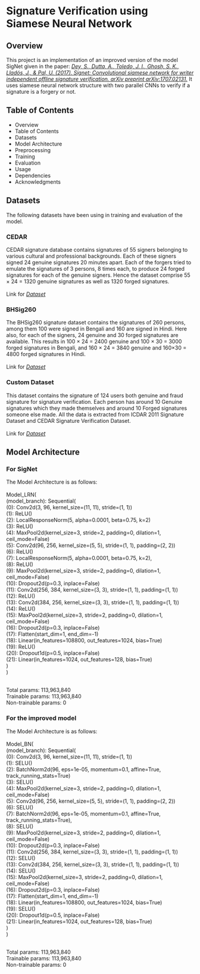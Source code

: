 # Signature Verification using Siamese Neural Network

## Overview

This project is an implementation of an improved version of the model SigNet given in the paper:
[*Dey, S., Dutta, A., Toledo, J. I., Ghosh, S. K., Lladós, J., & Pal, U. (2017). Signet: Convolutional siamese network for writer independent offline signature verification. arXiv preprint arXiv:1707.02131.*](https://arxiv.org/pdf/1707.02131.pdf) It uses siamese neural network structure with two parallel CNNs to verify if a signature is a forgery or not.

## Table of Contents
+ Overview
+ Table of Contents
+ Datasets
+ Model Architecture
+ Preprocessing
+ Training
+ Evaluation
+ Usage
+ Dependencies
+ Acknowledgments

## Datasets

The following datasets have been using in training and evaluation of the model.

### CEDAR

CEDAR signature database contains signatures of 55 signers belonging to various cultural and professional backgrounds. Each of these signers signed 24 genuine signatures 20 minutes apart. Each of the forgers tried to emulate the signatures of 3 persons, 8 times each, to produce 24 forged signatures for each of the genuine signers. Hence the dataset comprise 55 × 24 = 1320 genuine signatures as well as 1320 forged signatures.
<br><br>
Link for [*Dataset*](https://www.kaggle.com/datasets/ishanikathuria/handwritten-signature-datasets)

### BHSig260

The BHSig260 signature dataset contains the signatures of 260 persons, among them 100 were signed in Bengali and 160 are signed in Hindi. Here also, for each of the signers, 24 genuine and 30 forged signatures are available. This results in 100 × 24 = 2400 genuine and 100 × 30 = 3000 forged signatures in Bengali, and 160 × 24 = 3840 genuine and 160×30 = 4800 forged signatures in Hindi.
<br><br>
Link for [*Dataset*](https://www.kaggle.com/datasets/ishanikathuria/handwritten-signature-datasets)

### Custom Dataset

This dataset contains the signature of 124 users both genuine and fraud signature for signature verification. Each person has around 10 Genuine signatures which they made themselves and around 10 Forged signatures someone else made. All the data is extracted from ICDAR 2011 Signature Dataset and CEDAR Signature Verification Dataset.
<br><br>
Link for [*Dataset*](https://www.kaggle.com/datasets/mallapraveen/signature-matching)

## Model Architecture

### For SigNet
The Model Architecture is as follows:<br><br>
Model_LRN(<br>
  (model_branch): Sequential(<br>
    (0): Conv2d(3, 96, kernel_size=(11, 11), stride=(1, 1))<br>
    (1): ReLU()<br>
    (2): LocalResponseNorm(5, alpha=0.0001, beta=0.75, k=2)<br>
    (3): ReLU()<br>
    (4): MaxPool2d(kernel_size=3, stride=2, padding=0, dilation=1, ceil_mode=False)<br>
    (5): Conv2d(96, 256, kernel_size=(5, 5), stride=(1, 1), padding=(2, 2))<br>
    (6): ReLU()<br>
    (7): LocalResponseNorm(5, alpha=0.0001, beta=0.75, k=2),<br>
    (8): ReLU()<br>
    (9): MaxPool2d(kernel_size=3, stride=2, padding=0, dilation=1, ceil_mode=False)<br>
    (10): Dropout2d(p=0.3, inplace=False)<br>
    (11): Conv2d(256, 384, kernel_size=(3, 3), stride=(1, 1), padding=(1, 1))<br>
    (12): ReLU()<br>
    (13): Conv2d(384, 256, kernel_size=(3, 3), stride=(1, 1), padding=(1, 1))<br>
    (14): ReLU()<br>
    (15): MaxPool2d(kernel_size=3, stride=2, padding=0, dilation=1, ceil_mode=False)<br>
    (16): Dropout2d(p=0.3, inplace=False)<br>
    (17): Flatten(start_dim=1, end_dim=-1)<br>
    (18): Linear(in_features=108800, out_features=1024, bias=True)<br>
    (19): ReLU()<br>
    (20): Dropout1d(p=0.5, inplace=False)<br>
    (21): Linear(in_features=1024, out_features=128, bias=True)<br>
  )<br>
)<br><br>

Total params: 113,963,840<br>
Trainable params: 113,963,840<br>
Non-trainable params: 0<br>

### For the improved model
The Model Architecture is as follows:<br><br>
Model_BN(<br>
  (model_branch): Sequential(<br>
    (0): Conv2d(3, 96, kernel_size=(11, 11), stride=(1, 1))<br>
    (1): SELU()<br>
    (2): BatchNorm2d(96, eps=1e-05, momentum=0.1, affine=True, track_running_stats=True)<br>
    (3): SELU()<br>
    (4): MaxPool2d(kernel_size=3, stride=2, padding=0, dilation=1, ceil_mode=False)<br>
    (5): Conv2d(96, 256, kernel_size=(5, 5), stride=(1, 1), padding=(2, 2))<br>
    (6): SELU()<br>
    (7): BatchNorm2d(96, eps=1e-05, momentum=0.1, affine=True, track_running_stats=True),<br>
    (8): SELU()<br>
    (9): MaxPool2d(kernel_size=3, stride=2, padding=0, dilation=1, ceil_mode=False)<br>
    (10): Dropout2d(p=0.3, inplace=False)<br>
    (11): Conv2d(256, 384, kernel_size=(3, 3), stride=(1, 1), padding=(1, 1))<br>
    (12): SELU()<br>
    (13): Conv2d(384, 256, kernel_size=(3, 3), stride=(1, 1), padding=(1, 1))<br>
    (14): SELU()<br>
    (15): MaxPool2d(kernel_size=3, stride=2, padding=0, dilation=1, ceil_mode=False)<br>
    (16): Dropout2d(p=0.3, inplace=False)<br>
    (17): Flatten(start_dim=1, end_dim=-1)<br>
    (18): Linear(in_features=108800, out_features=1024, bias=True)<br>
    (19): SELU()<br>
    (20): Dropout1d(p=0.5, inplace=False)<br>
    (21): Linear(in_features=1024, out_features=128, bias=True)<br>
  )<br>
)<br><br>

Total params: 113,963,840<br>
Trainable params: 113,963,840<br>
Non-trainable params: 0<br>
